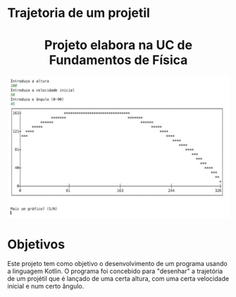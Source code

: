 # Trajetoria de um projetil

<h1 align="center">Projeto elabora na UC de Fundamentos de Física</h1>

![](projetil.png?raw=true "Projétil")

# Objetivos

Este projeto tem como objetivo o desenvolvimento de um programa usando a linguagem Kotlin.
O programa foi concebido para "desenhar" a trajetória de um projétil que é lançado de uma certa altura, com uma certa velocidade inicial e num certo ângulo.
